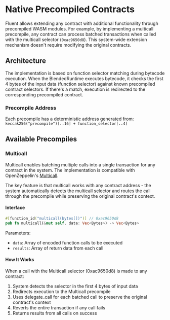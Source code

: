 # Native Precompiled Contracts

Fluent allows extending any contract with additional functionality through precompiled WASM modules. For example, by implementing a multicall precompile, any contract can process batched transactions when called with the multicall selector (`0xac9650d8`). This system-wide extension mechanism doesn't require modifying the original contracts.

## Architecture

The implementation is based on function selector matching during bytecode execution. When the BlendedRuntime executes bytecode, it checks the first 4 bytes of the input data (function selector) against known precompiled contract selectors. If there's a match, execution is redirected to the corresponding precompiled contract.

### Precompile Address

Each precompile has a deterministic address generated from: `keccak256("precompile")[..16] + function_selector[..4]`

## Available Precompiles

### Multicall

Multicall enables batching multiple calls into a single transaction for any contract in the system. The implementation is compatible with OpenZeppelin's [Multicall](https://github.com/OpenZeppelin/openzeppelin-contracts/blob/master/contracts/utils/Multicall.sol).

The key feature is that multicall works with any contract address - the system automatically detects the multicall selector and routes the call through the precompile while preserving the original contract's context.

#### Interface

```rust
#[function_id("multicall(bytes[])")] // 0xac9650d8 
pub fn multicall(&mut self, data: Vec<Bytes>) -> Vec<Bytes>
```

Parameters:

- `data`: Array of encoded function calls to be executed
- `results`: Array of return data from each call

#### How It Works

When a call with the Multicall selector (0xac9650d8) is made to any contract:

1. System detects the selector in the first 4 bytes of input data
2. Redirects execution to the Multicall precompile
3. Uses delegate_call for each batched call to preserve the original contract's context
4. Reverts the entire transaction if any call fails
5. Returns results from all calls on success
